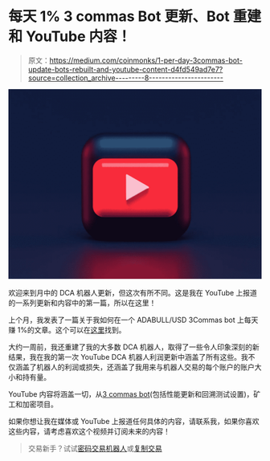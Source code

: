 # 每天 1% 3 commas Bot 更新、Bot 重建和 YouTube 内容！

> 原文：<https://medium.com/coinmonks/1-per-day-3commas-bot-update-bots-rebuilt-and-youtube-content-d4fd549ad7e7?source=collection_archive---------8----------------------->

![](img/8040310572c6f0821b86564a244afa9c.png)

欢迎来到月中的 DCA 机器人更新，但这次有所不同。这是我在 YouTube 上报道的一系列更新和内容中的第一篇，所以在这里！

上个月，我发表了一篇关于我如何在一个 ADABULL/USD 3Commas bot 上每天赚 1%的文章。这个可以在[这里](/coinmonks/dca-bot-making-1-per-day-using-completely-free-and-trusted-tools-is-this-sustainable-b036cd87acc2)找到。

大约一周前，我还重建了我的大多数 DCA 机器人，取得了一些令人印象深刻的新结果，我在我的第一次 YouTube DCA 机器人利润更新中涵盖了所有这些。我不仅涵盖了机器人的利润或损失，还涵盖了我用来与机器人交易的每个账户的账户大小和持有量。

YouTube 内容将涵盖一切，从[3 commas bot](https://medium.com/coinmonks/tagged/3commas)(包括性能更新和回溯测试设置)，矿工和加密项目。

如果你想让我在媒体或 YouTube 上报道任何具体的内容，请联系我，如果你喜欢这些内容，请考虑喜欢这个视频并订阅未来的内容！

> 交易新手？试试[密码交易机器人](/coinmonks/crypto-trading-bot-c2ffce8acb2a)或[复制交易](/coinmonks/top-10-crypto-copy-trading-platforms-for-beginners-d0c37c7d698c)